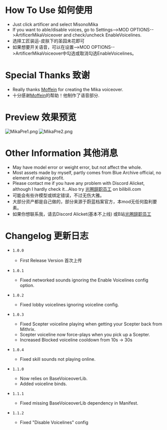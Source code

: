 # How To Use 如何使用 #
* Just click artificer and select MisonoMika
* If you want to able/disable voices, go to Settings-->MOD OPTIONS-->ArtificerMikaVoiceover and check/uncheck EnableVoicelines.
* 选择工匠装运-皮肤下的圣园未花即可
* 如果想要开关语音，可以在设置-->MOD OPTIONS-->ArtificerMikaVoiceover中勾选或取消勾选EnableVoicelines。

# Special Thanks 致谢 #
* Really thanks [Moffein](https://thunderstore.io/package/Moffein/) for creating the Mika voiceover.
* 十分感谢[Moffein](https://thunderstore.io/package/Moffein/)的帮助！他制作了语音部分.

# Preview 效果预览 #

![MikaPre1.png](https://s2.loli.net/2023/07/20/1svVc8oKBQiWqTw.png)
![MikaPre2.png](https://s2.loli.net/2023/07/20/wvjWaxMQlmke5rN.png)

# Other Information 其他消息 #

* May have model error or weight error, but not affect the whole.
* Most assets made by myself, partly comes from Blue Archive official, no element of making profit.
* Please contact me if you have any problem with Discord Alicket, although I hardly check it...Also try [光圈辞职员工](https://space.bilibili.com/13795620) on bilibili.com
* 可能会有些许模型或绑定错误，不过无伤大雅。
* 大部分资产都是自己做的，部分来源于蔚蓝档案官方，本mod无任何盈利要素。
* 如果你想联系我，请去Discord Alicket(基本不上线) 或B站[光圈辞职员工](https://space.bilibili.com/13795620)

# Changelog 更新日志 #

- `1.0.0` 
	- First Release Version  首次上传

- `1.0.1` 
	- Fixed networked sounds ignoring the Enable Voicelines config option.

- `1.0.2`
	- Fixed lobby voicelines ignoring voiceline config.
	
- `1.0.3`
	- Fixed Scepter voiceline playing when getting your Scepter back from Mithrix.
	- Scepter voiceline now force-plays when you pick up a Scepter.
	- Increased Blocked voiceline cooldown from 10s -> 30s
	
- `1.0.4`
	- Fixed skill sounds not playing online.
	
- `1.1.0`
	- Now relies on BaseVoiceoverLib.
	- Added voiceline binds.
	
- `1.1.1`
	- Fixed missing BaseVoiceoverLib dependency in Manifest.
	
- `1.1.2`
	- Fixed "Disable Voicelines" config